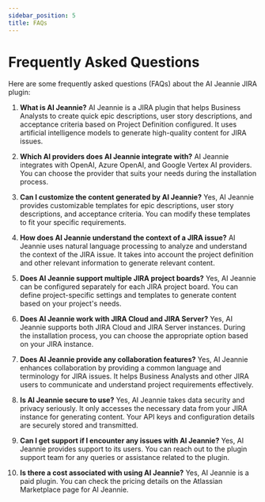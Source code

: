 ```yaml
---
sidebar_position: 5
title: FAQs
---
```


# Frequently Asked Questions

Here are some frequently asked questions (FAQs) about the AI Jeannie JIRA plugin:

1. **What is AI Jeannie?** AI Jeannie is a JIRA plugin that helps Business Analysts to create quick epic descriptions, user story descriptions, and acceptance criteria based on Project Definition configured. It uses artificial intelligence models to generate high-quality content for JIRA issues.

2. **Which AI providers does AI Jeannie integrate with?** AI Jeannie integrates with OpenAI, Azure OpenAI, and Google Vertex AI providers. You can choose the provider that suits your needs during the installation process.

3. **Can I customize the content generated by AI Jeannie?** Yes, AI Jeannie provides customizable templates for epic descriptions, user story descriptions, and acceptance criteria. You can modify these templates to fit your specific requirements.

4. **How does AI Jeannie understand the context of a JIRA issue?** AI Jeannie uses natural language processing to analyze and understand the context of the JIRA issue. It takes into account the project definition and other relevant information to generate relevant content.

5. **Does AI Jeannie support multiple JIRA project boards?** Yes, AI Jeannie can be configured separately for each JIRA project board. You can define project-specific settings and templates to generate content based on your project's needs.

6. **Does AI Jeannie work with JIRA Cloud and JIRA Server?** Yes, AI Jeannie supports both JIRA Cloud and JIRA Server instances. During the installation process, you can choose the appropriate option based on your JIRA instance.

7. **Does AI Jeannie provide any collaboration features?** Yes, AI Jeannie enhances collaboration by providing a common language and terminology for JIRA issues. It helps Business Analysts and other JIRA users to communicate and understand project requirements effectively.

8. **Is AI Jeannie secure to use?** Yes, AI Jeannie takes data security and privacy seriously. It only accesses the necessary data from your JIRA instance for generating content. Your API keys and configuration details are securely stored and transmitted.

9. **Can I get support if I encounter any issues with AI Jeannie?** Yes, AI Jeannie provides support to its users. You can reach out to the plugin support team for any queries or assistance related to the plugin.

10. **Is there a cost associated with using AI Jeannie?** Yes, AI Jeannie is a paid plugin. You can check the pricing details on the Atlassian Marketplace page for AI Jeannie.
